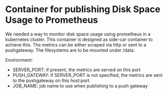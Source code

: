 # Container for publishing Disk Space Usage to Prometheus

We needed a way to monitor disk space usage using prometheus in a kubernetes cluster. This container is designed as side-car container to achieve this. The metrics can be either scraped via http or sent to a pushgateway. The filesystems are to be mounted under /data.

Environment:
* SERVER_PORT: if present, the metrics are served on this port
* PUSH_GATEWAY: if SERVER_PORT is not specified, the metrics are sent to the pushgateway on this host:port
* JOB_NAME: job name to use when publishing to a push gateway